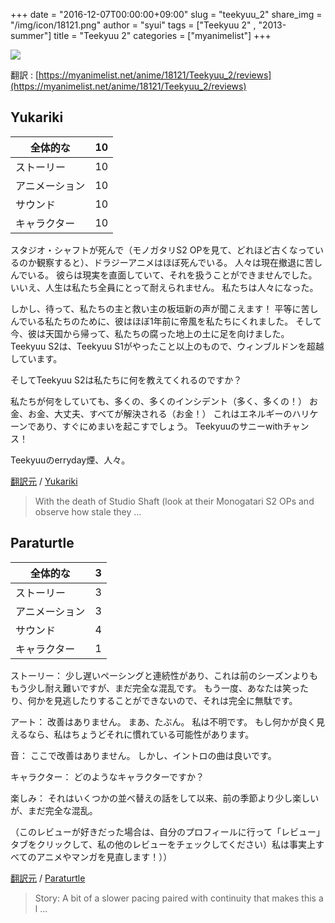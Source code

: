 +++
date = "2016-12-07T00:00:00+09:00"
slug = "teekyuu_2"
share_img = "/img/icon/18121.png"
author = "syui"
tags = ["Teekyuu 2" , "2013-summer"]
title = "Teekyuu 2"
categories = ["myanimelist"]
+++

![](https://myanimelist.cdn-dena.com/images/anime/8/73504.jpg)


<!--more-->

翻訳 : [https://myanimelist.net/anime/18121/Teekyuu_2/reviews](https://myanimelist.net/anime/18121/Teekyuu_2/reviews)


## Yukariki



全体的な|  10
--- | ---
ストーリー|  10
アニメーション|  10
サウンド|  10
キャラクター|  10

スタジオ・シャフトが死んで（モノガタリS2 OPを見て、どれほど古くなっているのか観察すると）、ドラジーアニメはほぼ死んでいる。 人々は現在撤退に苦しんでいる。 彼らは現実を直面していて、それを扱うことができませんでした。いいえ、人生は私たち全員にとって耐えられません。 私たちは人々になった。

しかし、待って、私たちの主と救い主の板垣新の声が聞こえます！ 平等に苦しんでいる私たちのために、彼はほぼ1年前に帝風を私たちにくれました。 そして今、彼は天国から帰って、私たちの腐った地上の土に足を向けました。  Teekyuu S2は、Teekyuu S1がやったこと以上のもので、ウィンブルドンを超越しています。

そしてTeekyuu S2は私たちに何を教えてくれるのですか？

私たちが何をしていても、多くの、多くのインシデント（多く、多くの！）
お金、お金、大丈夫、すべてが解決される（お金！）
これはエネルギーのハリケーンであり、すぐにめまいを起こすでしょう。
Teekyuuのサニーwithチャンス！

Teekyuuのerryday煙、人々。

[翻訳元](https://myanimelist.net/reviews.php?id=113819) / [Yukariki](https://myanimelist.net/profile/Yukariki/reviews)


> With the death of Studio Shaft (look at their Monogatari S2 OPs and observe how stale they ...

## Paraturtle



全体的な|  3
--- | ---
ストーリー|  3
アニメーション|  3
サウンド|  4
キャラクター|  1

ストーリー：
少し遅いペーシングと連続性があり、これは前のシーズンよりももう少し耐え難いですが、まだ完全な混乱です。 もう一度、あなたは笑ったり、何かを見逃したりすることができないので、それは完全に無駄です。


アート：
改善はありません。 まあ、たぶん。 私は不明です。 もし何かが良く見えるなら、私はちょうどそれに慣れている可能性があります。


音：
ここで改善はありません。 しかし、イントロの曲は良いです。


キャラクター：
どのようなキャラクターですか？


楽しみ：
それはいくつかの並べ替えの話をして以来、前の季節より少し楽しいが、まだ完全な混乱。


（このレビューが好きだった場合は、自分のプロフィールに行って「レビュー」タブをクリックして、私の他のレビューをチェックしてください）私は事実上すべてのアニメやマンガを見直します！））

[翻訳元](https://myanimelist.net/reviews.php?id=227194) / [Paraturtle](https://myanimelist.net/profile/Paraturtle/reviews)


> Story:  A bit of a slower pacing paired with continuity that makes this a l ...
